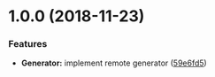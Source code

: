 # 1.0.0 (2018-11-23)


### Features

* **Generator:** implement remote generator ([59e6fd5](https://github.com/solunio/generator-remote/commit/59e6fd5))



